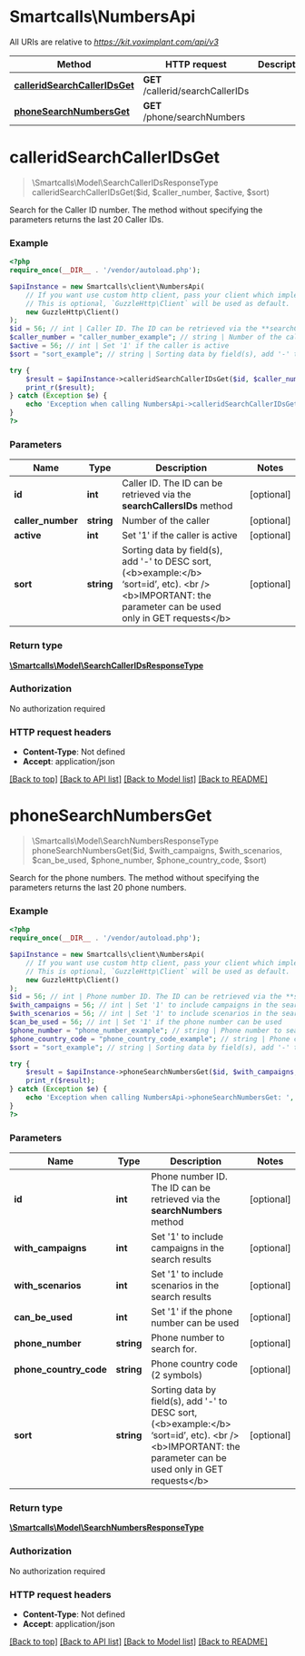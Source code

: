 # Smartcalls\NumbersApi

All URIs are relative to *https://kit.voximplant.com/api/v3*

Method | HTTP request | Description
------------- | ------------- | -------------
[**calleridSearchCallerIDsGet**](NumbersApi.md#calleridsearchcalleridsget) | **GET** /callerid/searchCallerIDs | 
[**phoneSearchNumbersGet**](NumbersApi.md#phonesearchnumbersget) | **GET** /phone/searchNumbers | 

# **calleridSearchCallerIDsGet**
> \Smartcalls\Model\SearchCallerIDsResponseType calleridSearchCallerIDsGet($id, $caller_number, $active, $sort)



Search for the Caller ID number. The method without specifying the parameters returns the last 20 Caller IDs.

### Example
```php
<?php
require_once(__DIR__ . '/vendor/autoload.php');

$apiInstance = new Smartcalls\client\NumbersApi(
    // If you want use custom http client, pass your client which implements `GuzzleHttp\ClientInterface`.
    // This is optional, `GuzzleHttp\Client` will be used as default.
    new GuzzleHttp\Client()
);
$id = 56; // int | Caller ID. The ID can be retrieved via the **searchCallersIDs** method
$caller_number = "caller_number_example"; // string | Number of the caller
$active = 56; // int | Set '1' if the caller is active
$sort = "sort_example"; // string | Sorting data by field(s), add '-' to DESC sort, (<b>example:</b> ‘sort=id’, etc). <br /><b>IMPORTANT: the parameter can be used only in GET requests</b>

try {
    $result = $apiInstance->calleridSearchCallerIDsGet($id, $caller_number, $active, $sort);
    print_r($result);
} catch (Exception $e) {
    echo 'Exception when calling NumbersApi->calleridSearchCallerIDsGet: ', $e->getMessage(), PHP_EOL;
}
?>
```

### Parameters

Name | Type | Description  | Notes
------------- | ------------- | ------------- | -------------
 **id** | **int**| Caller ID. The ID can be retrieved via the **searchCallersIDs** method | [optional]
 **caller_number** | **string**| Number of the caller | [optional]
 **active** | **int**| Set &#x27;1&#x27; if the caller is active | [optional]
 **sort** | **string**| Sorting data by field(s), add &#x27;-&#x27; to DESC sort, (&lt;b&gt;example:&lt;/b&gt; ‘sort&#x3D;id’, etc). &lt;br /&gt;&lt;b&gt;IMPORTANT: the parameter can be used only in GET requests&lt;/b&gt; | [optional]

### Return type

[**\Smartcalls\Model\SearchCallerIDsResponseType**](../Model/SearchCallerIDsResponseType.md)

### Authorization

No authorization required

### HTTP request headers

 - **Content-Type**: Not defined
 - **Accept**: application/json

[[Back to top]](#) [[Back to API list]](../../README.md#documentation-for-api-endpoints) [[Back to Model list]](../../README.md#documentation-for-models) [[Back to README]](../../README.md)

# **phoneSearchNumbersGet**
> \Smartcalls\Model\SearchNumbersResponseType phoneSearchNumbersGet($id, $with_campaigns, $with_scenarios, $can_be_used, $phone_number, $phone_country_code, $sort)



Search for the phone numbers. The method without specifying the parameters returns the last 20 phone numbers.

### Example
```php
<?php
require_once(__DIR__ . '/vendor/autoload.php');

$apiInstance = new Smartcalls\client\NumbersApi(
    // If you want use custom http client, pass your client which implements `GuzzleHttp\ClientInterface`.
    // This is optional, `GuzzleHttp\Client` will be used as default.
    new GuzzleHttp\Client()
);
$id = 56; // int | Phone number ID. The ID can be retrieved via the **searchNumbers** method
$with_campaigns = 56; // int | Set '1' to include campaigns in the search results
$with_scenarios = 56; // int | Set '1' to include scenarios in the search results
$can_be_used = 56; // int | Set '1' if the phone number can be used
$phone_number = "phone_number_example"; // string | Phone number to search for.
$phone_country_code = "phone_country_code_example"; // string | Phone country code (2 symbols)
$sort = "sort_example"; // string | Sorting data by field(s), add '-' to DESC sort, (<b>example:</b> ‘sort=id’, etc). <br /><b>IMPORTANT: the parameter can be used only in GET requests</b>

try {
    $result = $apiInstance->phoneSearchNumbersGet($id, $with_campaigns, $with_scenarios, $can_be_used, $phone_number, $phone_country_code, $sort);
    print_r($result);
} catch (Exception $e) {
    echo 'Exception when calling NumbersApi->phoneSearchNumbersGet: ', $e->getMessage(), PHP_EOL;
}
?>
```

### Parameters

Name | Type | Description  | Notes
------------- | ------------- | ------------- | -------------
 **id** | **int**| Phone number ID. The ID can be retrieved via the **searchNumbers** method | [optional]
 **with_campaigns** | **int**| Set &#x27;1&#x27; to include campaigns in the search results | [optional]
 **with_scenarios** | **int**| Set &#x27;1&#x27; to include scenarios in the search results | [optional]
 **can_be_used** | **int**| Set &#x27;1&#x27; if the phone number can be used | [optional]
 **phone_number** | **string**| Phone number to search for. | [optional]
 **phone_country_code** | **string**| Phone country code (2 symbols) | [optional]
 **sort** | **string**| Sorting data by field(s), add &#x27;-&#x27; to DESC sort, (&lt;b&gt;example:&lt;/b&gt; ‘sort&#x3D;id’, etc). &lt;br /&gt;&lt;b&gt;IMPORTANT: the parameter can be used only in GET requests&lt;/b&gt; | [optional]

### Return type

[**\Smartcalls\Model\SearchNumbersResponseType**](../Model/SearchNumbersResponseType.md)

### Authorization

No authorization required

### HTTP request headers

 - **Content-Type**: Not defined
 - **Accept**: application/json

[[Back to top]](#) [[Back to API list]](../../README.md#documentation-for-api-endpoints) [[Back to Model list]](../../README.md#documentation-for-models) [[Back to README]](../../README.md)

